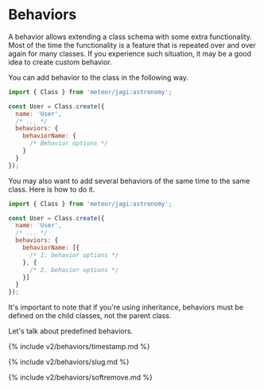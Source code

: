 # Behaviors

A behavior allows extending a class schema with some extra functionality. Most of the time the functionality is a feature that is repeated over and over again for many classes. If you experience such situation, it may be a good idea to create custom behavior.

You can add behavior to the class in the following way.

```js
import { Class } from 'meteor/jagi:astronomy';

const User = Class.create({
  name: 'User',
  /* ... */
  behaviors: {
    behaviorName: {
      /* Behavior options */
    }
  }
});
```

You may also want to add several behaviors of the same time to the same class. Here is how to do it.

```js
import { Class } from 'meteor/jagi:astronomy';

const User = Class.create({
  name: 'User',
  /* ... */
  behaviors: {
    behaviorName: [{
      /* 1. behavior options */
    }, {
      /* 2. behavior options */
    }]
  }
});
```

It's important to note that if you're using inheritance, behaviors must be defined on the child classes, not the parent class.

Let's talk about predefined behaviors.

{% include v2/behaviors/timestamp.md %}

{% include v2/behaviors/slug.md %}

{% include v2/behaviors/softremove.md %}